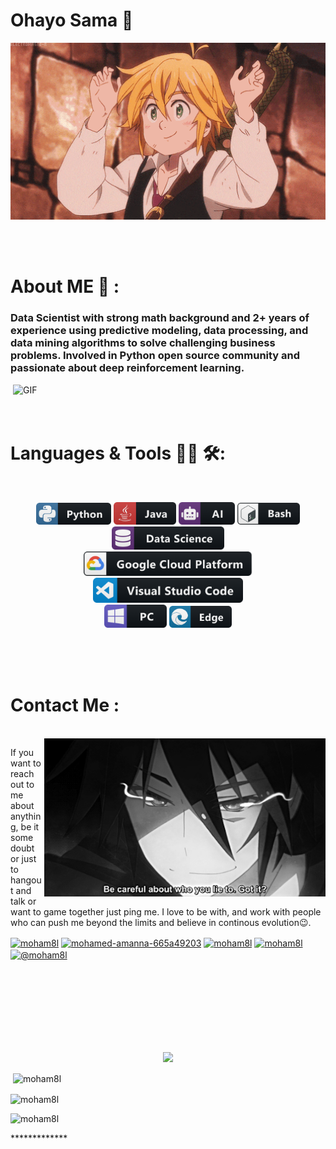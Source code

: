 # Ohayo Sama 👋

<div align="center">
<img hight="300" width="700" alt="GIF" align="center" src="https://github.com/moham8l/moham8l/blob/main/assets/208593.gif">
</div>

</br>
</br>
</br>


# About ME 💬 :

### Data Scientist with strong math background and 2+ years of experience using predictive modeling, data processing, and data mining algorithms to solve challenging business problems. Involved in Python open source community and passionate about deep reinforcement learning.
<img hight="400" width="500" alt="GIF" align="right" src="https://github.com/moham8l/moham8l/blob/main/assets/1936.gif">


</br>
</br>
</br>



# Languages & Tools 👨‍💻 🛠:
</br>

<p align="center">

<!-- For more icons please follow  https://github.com/MikeCodesDotNET/ColoredBadges -->
<img src="https://github.com/moham8l/moham8l/blob/main/assets/icons/python.png" alt="python" width="120" hight="50">
<img src="https://github.com/moham8l/moham8l/blob/main/assets/icons/java.png" alt="java"  width="100" hight="50">
<img src="https://github.com/moham8l/moham8l/blob/main/assets/icons/ai.png" alt="AI" width="90" hight="50">
<img src="https://github.com/moham8l/moham8l/blob/main/assets/icons/bash.png" alt="bash" width="100" hight="50">
<img src="https://github.com/moham8l/moham8l/blob/main/assets/icons/datascience.png" alt="datascience" width="180" hight="50">
</br>
<img src="https://github.com/moham8l/moham8l/blob/main/assets/icons/google_cloud_platform.png" alt="google_cloud_platform" width="270" hight="50">
<img src="https://github.com/moham8l/moham8l/blob/main/assets/icons/visualstudio_code.png" alt="visualstudio_code" width="240" hight="50">
</br>
<img src="https://github.com/moham8l/moham8l/blob/main/assets/icons/pc.png" alt="pc" width="100" hight="50">
<img src="https://github.com/moham8l/moham8l/blob/main/assets/icons/edge.png" alt="edge" width="100" hight="50">
</p>
</br>
</br>
</br>



# Contact Me :

<p>
 </br>


<img hight="320" width="450" align="right" alt="GIF" src="https://github.com/moham8l/moham8l/blob/main/assets/93195.gif">


If you want to reach out to me about anything, be it some doubt or just to hangout and talk or want to game together just ping me. I love to be with, and work with people who can push me beyond the limits and believe in continous evolution😉.

<p align="left">
<a href="https://twitter.com/moham8l" target="blank"><img align="center" src="https://cdn.jsdelivr.net/npm/simple-icons@3.0.1/icons/twitter.svg" alt="moham8l" height="30" width="40" /></a>
<a href="https://linkedin.com/in/mohamed-amanna-665a49203" target="blank"><img align="center" src="https://cdn.jsdelivr.net/npm/simple-icons@3.0.1/icons/linkedin.svg" alt="mohamed-amanna-665a49203" height="30" width="40" /></a>
<a href="https://stackoverflow.com/users/moham8l" target="blank"><img align="center" src="https://cdn.jsdelivr.net/npm/simple-icons@3.0.1/icons/stackoverflow.svg" alt="moham8l" height="30" width="40" /></a>
<a href="https://kaggle.com/moham8l" target="blank"><img align="center" src="https://cdn.jsdelivr.net/npm/simple-icons@3.0.1/icons/kaggle.svg" alt="moham8l" height="30" width="40" /></a>
<a href="https://medium.com/@moham8l" target="blank"><img align="center" src="https://cdn.jsdelivr.net/npm/simple-icons@3.0.1/icons/medium.svg" alt="@moham8l" height="30" width="40" /></a>
</p>
 </p>
 

</br>
</br>
</br>
</br>
</br>
</br>
</br>



<p align="center" >  
  <a href="https://github.com/anuraghazra/github-readme-stats"> 
<img  src="https://github-readme-stats.vercel.app/api?username=moham8l&&show_icons=true&theme=radical"/>
  </a>
  </p>


<p>&nbsp;<img align="center" src="https://github-readme-stats.vercel.app/api?username=moham8l&show_icons=true&locale=en" alt="moham8l" /></p>

<img align="center" src="https://github-readme-streak-stats.herokuapp.com/?user=moham8l&" alt="moham8l" />
<p align="left"> <img src="https://komarev.com/ghpvc/?username=moham8l&label=Profile%20views&color=0e75b6&style=flat" alt="moham8l" /> </p>
*************
